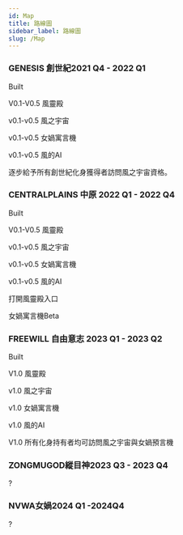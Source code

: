 ```yaml
---
id: Map
title: 路線圖
sidebar_label: 路線圖
slug: /Map
---
```

### GENESIS 創世紀2021 Q4 - 2022 Q1
Built

V0.1-V0.5 風靈殿

v0.1-v0.5 風之宇宙

v0.1-v0.5 女媧寓言機

v0.1-v0.5 風的AI

逐步給予所有創世紀化身獲得者訪問風之宇宙資格。

### CENTRALPLAINS 中原 2022 Q1 - 2022 Q4
Built

V0.1-V0.5 風靈殿

v0.1-v0.5 風之宇宙

v0.1-v0.5 女媧寓言機

v0.1-v0.5 風的AI

打開風靈殿入口

女媧寓言機Beta

### FREEWILL 自由意志 2023 Q1 - 2023 Q2
Built

V1.0 風靈殿

v1.0 風之宇宙

v1.0 女媧寓言機

v1.0 風的AI

V1.0 所有化身持有者均可訪問風之宇宙與女媧預言機
### ZONGMUGOD縱目神2023 Q3 - 2023 Q4
?

### NVWA女媧2024 Q1 -2024Q4
?


